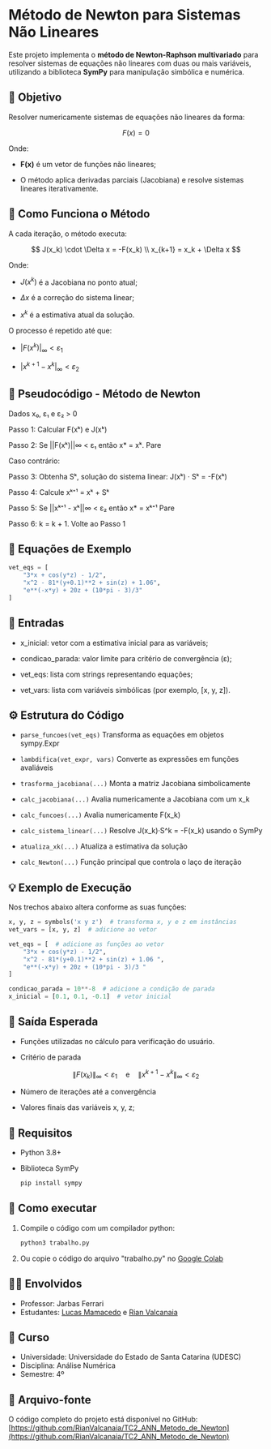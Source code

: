 # Método de Newton para Sistemas Não Lineares

Este projeto implementa o **método de Newton-Raphson multivariado** para resolver sistemas de equações não lineares com duas ou mais variáveis, utilizando a biblioteca **SymPy** para manipulação simbólica e numérica.



## 🎯 Objetivo

Resolver numericamente sistemas de equações não lineares da forma:

$$
F(x) = 0
$$

Onde:

- **F(x)** é um vetor de funções não lineares;

- O método aplica derivadas parciais (Jacobiana) e resolve sistemas lineares iterativamente.


## 📖 Como Funciona o Método

A cada iteração, o método executa:

$$
J(x_k) \cdot \Delta x = -F(x_k) \\
x_{k+1} = x_k + \Delta x
$$

Onde:

- $J(x^k)$ é a Jacobiana no ponto atual;

- $\Delta x$ é a correção do sistema linear;

- $x^k$ é a estimativa atual da solução.

O processo é repetido até que:

- $|F(x^k)|_\infty < \varepsilon_1$

- $|x^{k+1} - x^k|_\infty < \varepsilon_2$


## 🔄 Pseudocódigo - Método de Newton

Dados x₀, ε₁ e ε₂ > 0

Passo 1: Calcular F(xᵏ) e J(xᵏ)

Passo 2: Se ||F(xᵏ)||∞ < ε₁ então x* = xᵏ. Pare 

Caso contrário:

Passo 3: Obtenha Sᵏ, solução do sistema linear: J(xᵏ) · Sᵏ = -F(xᵏ)

Passo 4: Calcule xᵏ⁺¹ = xᵏ + Sᵏ

Passo 5: Se ||xᵏ⁺¹ - xᵏ||∞ < ε₂ então x* = xᵏ⁺¹ Pare

Passo 6: k = k + 1. Volte ao Passo 1


## 🧠 Equações de Exemplo

```python
vet_eqs = [
    "3*x + cos(y*z) - 1/2",
    "x^2 - 81*(y+0.1)**2 + sin(z) + 1.06",
    "e**(-x*y) + 20z + (10*pi - 3)/3"
]
```


## 🔢 Entradas

- x_inicial: vetor com a estimativa inicial para as variáveis;

- condicao_parada: valor limite para critério de convergência (ε);

- vet_eqs: lista com strings representando equações;

- vet_vars: lista com variáveis simbólicas (por exemplo, [x, y, z]).


## ⚙️ Estrutura do Código

- `parse_funcoes(vet_eqs)` Transforma as equações em objetos sympy.Expr

- `lambdifica(vet_expr, vars)` Converte as expressões em funções avaliáveis

- `trasforma_jacobiana(...)` Monta a matriz Jacobiana simbolicamente

- `calc_jacobiana(...)` Avalia numericamente a Jacobiana com um x_k

- `calc_funcoes(...)` Avalia numericamente F(x_k)

- `calc_sistema_linear(...)` Resolve J(x_k)·S^k = -F(x_k) usando o SymPy

- `atualiza_xk(...)` Atualiza a estimativa da solução

- `calc_Newton(...)` Função principal que controla o laço de iteração


## 💡 Exemplo de Execução
Nos trechos abaixo altera conforme as suas funções:

```python
x, y, z = symbols('x y z')  # transforma x, y e z em instâncias
vet_vars = [x, y, z]  # adicione ao vetor

vet_eqs = [  # adicione as funções ao vetor
    "3*x + cos(y*z) - 1/2",
    "x^2 - 81*(y+0.1)**2 + sin(z) + 1.06 ",
    "e**(-x*y) + 20z + (10*pi - 3)/3 "
]

condicao_parada = 10**-8  # adicione a condição de parada
x_inicial = [0.1, 0.1, -0.1]  # vetor inicial
```


## 🧾 Saída Esperada

- Funções utilizadas no cálculo para verificação do usuário.

- Critério de parada

$$
\|F(x_k)\|_\infty < \varepsilon_1 \quad \text{e} \quad \|x^{k+1} - x^k\|_\infty < \varepsilon_2
$$

- Número de iterações até a convergência

- Valores finais das variáveis x, y, z;


## 🧰 Requisitos

- Python 3.8+

- Biblioteca SymPy

    ```python
    pip install sympy
    ```


## 📂 Como executar

1. Compile o código com um compilador python:
   ```bash
   python3 trabalho.py  
   ```
2. Ou copie o código do arquivo "trabalho.py" no [Google Colab](https://colab.research.google.com)


## 👨‍🏫 Envolvidos

- Professor: Jarbas Ferrari
- Estudantes: [Lucas Mamacedo](https://github.com/lucasomac0) e [Rian Valcanaia](https://github.com/RianValcanaia)


## 📅 Curso

- Universidade: Universidade do Estado de Santa Catarina (UDESC)
- Disciplina: Análise Numérica
- Semestre: 4º 


## 📄 Arquivo-fonte

O código completo do projeto está disponível no GitHub:  
[https://github.com/RianValcanaia/TC2_ANN_Metodo_de_Newton](https://github.com/RianValcanaia/TC2_ANN_Metodo_de_Newton)